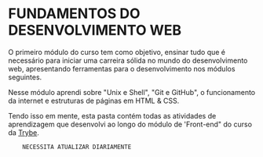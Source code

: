 # FUNDAMENTOS DO DESENVOLVIMENTO WEB

O primeiro módulo do curso tem como objetivo, ensinar tudo que é necessário para iniciar uma carreira sólida no mundo do desenvolvimento web, apresentando ferramentas para o desenvolvimento nos módulos seguintes. 

Nesse módulo aprendi sobre "Unix e Shell", "Git e GitHub", o funcionamento da internet e estruturas de páginas em HTML & CSS. 

Tendo isso em mente, esta pasta contém todas as atividades de aprendizagem que desenvolvi ao longo do módulo de 'Front-end" do curso da [Trybe](https://www.betrybe.com/).

		NECESSITA ATUALIZAR DIARIAMENTE

